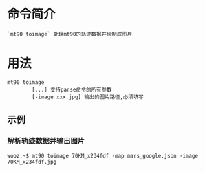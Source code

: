 # 命令简介 

    `mt90 toimage` 处理mt90的轨迹数据并绘制成图片

# 用法

```
mt90 toimage 
		[...] 支持parse命令的所有参数
		[-image xxx.jpg] 输出的图片路径,必须填写 
```

## 示例

### 解析轨迹数据并输出图片

```
wooz:~$ mt90 toimage 70KM_x234fdf -map mars_google.json -image 70KM_x234fdf.jpg
```